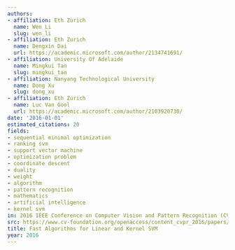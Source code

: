 ```yaml
---
authors:
- affiliation: Eth Zurich
  name: Wen Li
  slug: wen_li
- affiliation: Eth Zurich
  name: Dengxin Dai
  url: https://academic.microsoft.com/author/2134741691/
- affiliation: University Of Adelaide
  name: Mingkui Tan
  slug: mingkui_tan
- affiliation: Nanyang Technological University
  name: Dong Xu
  slug: dong_xu
- affiliation: Eth Zurich
  name: Luc Van Gool
  url: https://academic.microsoft.com/author/2103920730/
date: '2016-01-01'
estimated_citations: 20
fields:
- sequential minimal optimization
- ranking svm
- support vector machine
- optimization problem
- coordinate descent
- duality
- weight
- algorithm
- pattern recognition
- mathematics
- artificial intelligence
- kernel svm
in: 2016 IEEE Conference on Computer Vision and Pattern Recognition (CVPR)
src: https://www.cv-foundation.org/openaccess/content_cvpr_2016/papers/Li_Fast_Algorithms_for_CVPR_2016_paper.pdf
title: Fast Algorithms for Linear and Kernel SVM
year: 2016
---
```

